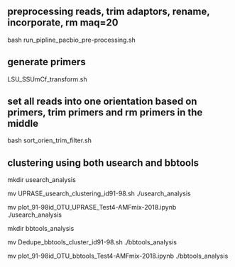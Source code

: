 ## preprocessing reads, trim adaptors, rename, incorporate, rm maq=20
bash run_pipline_pacbio_pre-processing.sh
## generate primers
LSU_SSUmCf_transform.sh

## set all reads into one orientation based on primers, trim primers and rm primers in the middle
bash sort_orien_trim_filter.sh

## clustering using both usearch and bbtools
mkdir usearch_analysis

mv UPRASE_usearch_clustering_id91-98.sh ./usearch_analysis

mv plot_91-98id_OTU_UPRASE_Test4-AMFmix-2018.ipynb ./usearch_analysis

mkdir bbtools_analysis

mv Dedupe_bbtools_cluster_id91-98.sh ./bbtools_analysis

mv plot_91-98id_OTU_bbtools_Test4-AMFmix-2018.ipynb ./bbtools_analysis
